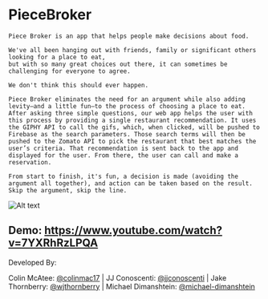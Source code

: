 # PieceBroker
	Piece Broker is an app that helps people make decisions about food.
    
    We've all been hanging out with friends, family or significant others looking for a place to eat, 
    but with so many great choices out there, it can sometimes be challenging for everyone to agree.
    
    We don't think this should ever happen.
    
    Piece Broker eliminates the need for an argument while also adding levity—and a little fun—to the process of choosing a place to eat. After asking three simple questions, our web app helps the user with this process by providing a single restaurant recommendation. It uses the GIPHY API to call the gifs, which, when clicked, will be pushed to Firebase as the search parameters. Those search terms will then be pushed to the Zomato API to pick the restaurant that best matches the user’s criteria. That recommendation is sent back to the app and displayed for the user. From there, the user can call and make a reservation.
    
    From start to finish, it's fun, a decision is made (avoiding the argument all together), and action can be taken based on the result. Skip the argument, skip the line.
    
![Alt text](PieceBroker/assets/images/piecebroker.png?raw=true "Piecbroker")

Demo: https://www.youtube.com/watch?v=7YXRhRzLPQA
----------------------------------------------------------------------------------------

Developed By:

Colin McAtee: [@colinmac17](https://github.com/colinmac17) |
JJ Conoscenti: [@jjconoscenti](https://github.com/jjconoscenti) |
Jake Thornberry: [@wjthornberry](https://github.com/wjthornberry) |
Michael Dimanshtein: [@michael-dimanshtein](https://github.com/michael-dimanshtein)



